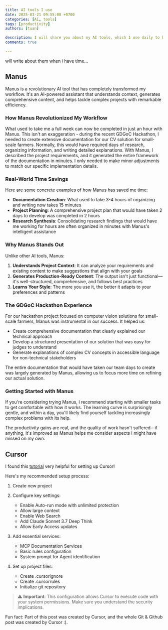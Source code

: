 ```yaml
---
title: AI tools I use
date: 2025-03-21 09:55:00 +0700
categories: [AI, tools]
tags: [productivity]
authors: [tuan]

description: I will share you about my AI tools, which I use daily to boost my productivity.
comments: true

---  
```


will write about them when i have time...
## Manus

Manus is a revolutionary AI tool that has completely transformed my workflow. It's an AI-powered assistant that understands context, generates comprehensive content, and helps tackle complex projects with remarkable efficiency.

### How Manus Revolutionized My Workflow

What used to take me a full week can now be completed in just an hour with Manus. This isn't an exaggeration - during the recent GDGoC Hackathon, I needed to create extensive documentation for our CV solution for small-scale farmers. Normally, this would have required days of research, organizing information, and writing detailed explanations. With Manus, I described the project requirements, and it generated the entire framework of the documentation in minutes. I only needed to make minor adjustments to match our specific implementation details.

### Real-World Time Savings

Here are some concrete examples of how Manus has saved me time:

- **Documentation Creation**: What used to take 3-4 hours of organizing and writing now takes 15 minutes
- **Project Planning**: A comprehensive project plan that would have taken 2 days to develop was completed in 2 hours
- **Research Synthesis**: Consolidating research findings that would have me working for hours are often organized in minutes with Manus's intelligent assistance

### Why Manus Stands Out

Unlike other AI tools, Manus:

1. **Understands Project Context**: It can analyze your requirements and existing content to make suggestions that align with your goals
2. **Generates Production-Ready Content**: The output isn't just functional—it's well-structured, comprehensive, and follows best practices
3. **Learns Your Style**: The more you use it, the better it adapts to your preferences and patterns

### The GDGoC Hackathon Experience

For our hackathon project focused on computer vision solutions for small-scale farmers, Manus was instrumental in our success. It helped us:

- Create comprehensive documentation that clearly explained our technical approach
- Develop a structured presentation of our solution that was easy for judges to understand
- Generate explanations of complex CV concepts in accessible language for non-technical stakeholders

The entire documentation that would have taken our team days to create was largely generated by Manus, allowing us to focus more time on refining our actual solution.

### Getting Started with Manus

If you're considering trying Manus, I recommend starting with smaller tasks to get comfortable with how it works. The learning curve is surprisingly gentle, and within a day, you'll likely find yourself tackling increasingly complex problems with its help.

The productivity gains are real, and the quality of work hasn't suffered—if anything, it's improved as Manus helps me consider aspects I might have missed on my own.


## Cursor
I found this [tutorial](https://github.com/dereknguyen269/cursor-best-practices) very helpful for setting up Cursor!

Here's my recommended setup process:

1. Create new project
2. Configure key settings:
   - Enable Auto-run mode with unlimited protection
   - Allow large context
   - Enable Web Search
   - Add Claude Sonnet 3.7 Deep Think
   - Allow Early Access updates
   
3. Add essential services:
   - MCP Documentation Services
   - Basic rules configuration
   - System prompt for Agent identification
   
4. Set up project files:
   - Create .cursorignore
   - Create .cursorrules
   - Initialize git repository

> ⚠️ **Important**: This configuration allows Cursor to execute code with your system permissions. Make sure you understand the security implications.

Fun fact: Part of this post was created by Cursor, and the whole Git & Github post was created by Cursor :).